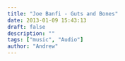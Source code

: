 ```yaml
---
title: "Joe Banfi - Guts and Bones"
date: 2013-01-09 15:43:13
draft: false
description: ""
tags: ["music", "Audio"]
author: "Andrew"
---
```

